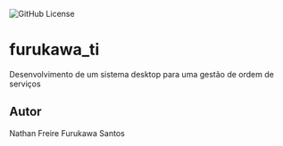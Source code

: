 ![GitHub License](https://img.shields.io/github/license/nathanfreire/furukawa_ti)

# furukawa_ti
Desenvolvimento de um sistema desktop para uma gestão de ordem de serviços
## Autor
Nathan Freire Furukawa Santos
